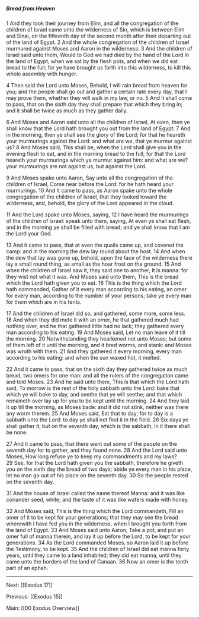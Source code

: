 ##### Bread from Heaven

1 And they took their journey from Elim, and all the congregation of the children of Israel came unto the wilderness of Sin, which is between Elim and Sinai, on the fifteenth day of the second month after their departing out of the land of Egypt. 2 And the whole congregation of the children of Israel murmured against Moses and Aaron in the wilderness: 3 And the children of Israel said unto them, Would to God we had died by the hand of the Lord in the land of Egypt, when we sat by the flesh pots, and when we did eat bread to the full; for ye have brought us forth into this wilderness, to kill this whole assembly with hunger.

4 Then said the Lord unto Moses, Behold, I will rain bread from heaven for you; and the people shall go out and gather a certain rate every day, that I may prove them, whether they will walk in my law, or no. 5 And it shall come to pass, that on the sixth day they shall prepare that which they bring in; and it shall be twice as much as they gather daily.

6 And Moses and Aaron said unto all the children of Israel, At even, then ye shall know that the Lord hath brought you out from the land of Egypt: 7 And in the morning, then ye shall see the glory of the Lord; for that he heareth your murmurings against the Lord: and what are we, that ye murmur against us? 8 And Moses said, This shall be, when the Lord shall give you in the evening flesh to eat, and in the morning bread to the full; for that the Lord heareth your murmurings which ye murmur against him: and what are we? your murmurings are not against us, but against the Lord.

9 And Moses spake unto Aaron, Say unto all the congregation of the children of Israel, Come near before the Lord: for he hath heard your murmurings. 10 And it came to pass, as Aaron spake unto the whole congregation of the children of Israel, that they looked toward the wilderness, and, behold, the glory of the Lord appeared in the cloud.

11 And the Lord spake unto Moses, saying, 12 I have heard the murmurings of the children of Israel: speak unto them, saying, At even ye shall eat flesh, and in the morning ye shall be filled with bread; and ye shall know that I am the Lord your God.

13 And it came to pass, that at even the quails came up, and covered the camp: and in the morning the dew lay round about the host. 14 And when the dew that lay was gone up, behold, upon the face of the wilderness there lay a small round thing, as small as the hoar frost on the ground. 15 And when the children of Israel saw it, they said one to another, It is manna: for they wist not what it was. And Moses said unto them, This is the bread which the Lord hath given you to eat. 16 This is the thing which the Lord hath commanded, Gather of it every man according to his eating, an omer for every man, according to the number of your persons; take ye every man for them which are in his tents. 

17 And the children of Israel did so, and gathered, some more, some less. 18 And when they did mete it with an omer, he that gathered much had nothing over, and he that gathered little had no lack; they gathered every man according to his eating. 19 And Moses said, Let no man leave of it till the morning. 20 Notwithstanding they hearkened not unto Moses; but some of them left of it until the morning, and it bred worms, and stank: and Moses was wroth with them. 21 And they gathered it every morning, every man according to his eating: and when the sun waxed hot, it melted.

22 And it came to pass, that on the sixth day they gathered twice as much bread, two omers for one man: and all the rulers of the congregation came and told Moses. 23 And he said unto them, This is that which the Lord hath said, To morrow is the rest of the holy sabbath unto the Lord: bake that which ye will bake to day, and seethe that ye will seethe; and that which remaineth over lay up for you to be kept until the morning. 24 And they laid it up till the morning, as Moses bade: and it did not stink, neither was there any worm therein. 25 And Moses said, Eat that to day; for to day is a sabbath unto the Lord: to day ye shall not find it in the field. 26 Six days ye shall gather it; but on the seventh day, which is the sabbath, in it there shall be none.

27 And it came to pass, that there went out some of the people on the seventh day for to gather, and they found none. 28 And the Lord said unto Moses, How long refuse ye to keep my commandments and my laws? 29 See, for that the Lord hath given you the sabbath, therefore he giveth you on the sixth day the bread of two days; abide ye every man in his place, let no man go out of his place on the seventh day. 30 So the people rested on the seventh day.

31 And the house of Israel called the name thereof Manna: and it was like coriander seed, white; and the taste of it was like wafers made with honey.

32 And Moses said, This is the thing which the Lord commandeth, Fill an omer of it to be kept for your generations; that they may see the bread wherewith I have fed you in the wilderness, when I brought you forth from the land of Egypt. 33 And Moses said unto Aaron, Take a pot, and put an omer full of manna therein, and lay it up before the Lord, to be kept for your generations. 34 As the Lord commanded Moses, so Aaron laid it up before the Testimony, to be kept. 35 And the children of Israel did eat manna forty years, until they came to a land inhabited; they did eat manna, until they came unto the borders of the land of Canaan. 36 Now an omer is the tenth part of an ephah.

---
Next: [[Exodus 17]]

Previous: [[Exodus 15]]

Main: [[00 Exodus Overview]]
